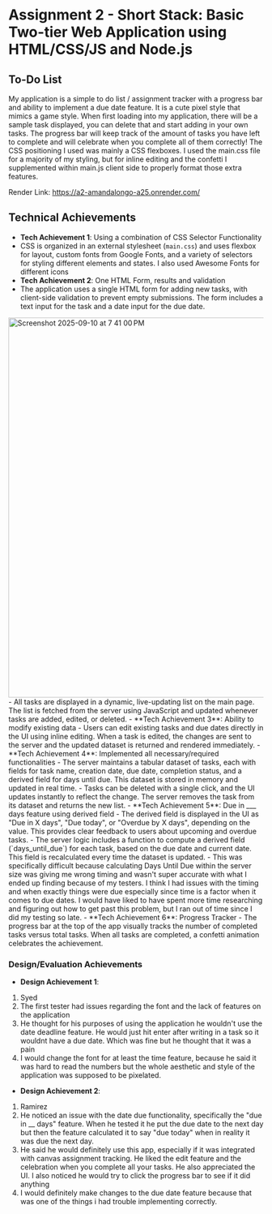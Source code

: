 Assignment 2 - Short Stack: Basic Two-tier Web Application using HTML/CSS/JS and Node.js
===

## To-Do List
My application is a simple to do list / assignment tracker with a progress bar and ability to implement a due date feature. It is a cute pixel style that mimics a game style. When first loading into my application, there will be a sample task displayed, you can delete that and start adding in your own tasks. The progress bar will keep track of the amount of tasks you have left to complete and will celebrate when you complete all of them correctly! The CSS positioning I used was mainly a CSS flexboxes. I used the main.css file for a majority of my styling, but for inline editing and the confetti I supplemented within main.js client side to properly format those extra features. 

Render Link:
https://a2-amandalongo-a25.onrender.com/

## Technical Achievements
- **Tech Achievement 1**: Using a combination of CSS Selector Functionality
- CSS is organized in an external stylesheet (`main.css`) and uses flexbox for layout, custom fonts from Google Fonts, and a variety of selectors for styling different elements and states. I also used Awesome Fonts for different icons
- **Tech Achievement 2**: One HTML Form, results and validation
- The application uses a single HTML form for adding new tasks, with client-side validation to prevent empty submissions. The form includes a text input for the task and a date input for the due date.
<img width="1512" height="749" alt="Screenshot 2025-09-10 at 7 41 00 PM" src="https://github.com/user-attachments/assets/743192cb-e18f-434d-9916-286ed18528f9" />
- All tasks are displayed in a dynamic, live-updating list on the main page. The list is fetched from the server using JavaScript and updated whenever tasks are added, edited, or deleted.
- **Tech Achievement 3**: Ability to modify existing data
- Users can edit existing tasks and due dates directly in the UI using inline editing. When a task is edited, the changes are sent to the server and the updated dataset is returned and rendered immediately.
- **Tech Achievement 4**: Implemented all necessary/required functionalities
- The server maintains a tabular dataset of tasks, each with fields for task name, creation date, due date, completion status, and a derived field for days until due. This dataset is stored in memory and updated in real time.
- Tasks can be deleted with a single click, and the UI updates instantly to reflect the change. The server removes the task from its dataset and returns the new list.
- **Tech Achievement 5**: Due in ___ days feature using derived field 
- The derived field is displayed in the UI as "Due in X days", "Due today", or "Overdue by X days", depending on the value. This provides clear feedback to users about upcoming and overdue tasks. 
- The server logic includes a function to compute a derived field (`days_until_due`) for each task, based on the due date and current date. This field is recalculated every time the dataset is updated.
- This was specifically difficult because calculating Days Until Due within the server size was giving me wrong timing and wasn't super accurate with what I ended up finding because of my testers. I think I had issues with the timing and when exactly things were due especially since time is a factor when it comes to due dates. I would have liked to have spent more time researching and figuring out how to get past this problem, but I ran out of time since I did my testing so late. 
- **Tech Achievement 6**: Progress Tracker 
- The progress bar at the top of the app visually tracks the number of completed tasks versus total tasks. When all tasks are completed, a confetti animation celebrates the achievement.

### Design/Evaluation Achievements
- **Design Achievement 1**:
1. Syed
2. The first tester had issues regarding the font and the lack of features on the application
3. He thought for his purposes of using the application he wouldn't use the date deadline feature. He would just hit enter after writing in a task so it wouldnt have a due date. Which was fine but he thought that it was a pain
4. I would change the font for at least the time feature, because he said it was hard to read the numbers but the whole aesthetic and style of the application was supposed to be pixelated. 

- **Design Achievement 2**:
1. Ramirez
2. He noticed an issue with the date due functionality, specifically the "due in __ days" feature. When he tested it he put the due date to the next day but then the feature calculated it to say "due today" when in reality it was due the next day. 
3. He said he would definitely use this app, especially if it was integrated with canvas assignment tracking. He liked the edit feature and the celebration when you complete all your tasks. He also appreciated the UI. I also noticed he would try to click the progress bar to see if it did anything
4. I would definitely make changes to the due date feature because that was one of the things i had trouble implementing correctly.  
